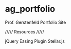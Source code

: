 ag_portfolio
============

Prof. Gerstenfeld Portfolio Site


///// Resources /////

jQuery Easing Plugin
Stellar.js